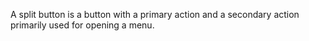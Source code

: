 A split button is a button with a primary action and a secondary action primarily used for opening a menu.
